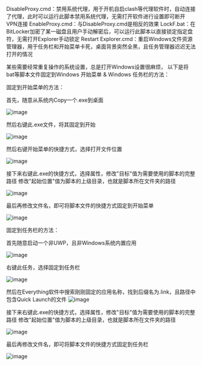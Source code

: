 DisableProxy.cmd：禁用系统代理，用于开机自启clash等代理软件时，自动连接了代理，此时可以运行此脚本禁用系统代理，无需打开软件进行设置即可断开VPN连接
EnableProxy.cmd：与DisableProxy.cmd是相反的效果
LockF.bat：在BitLocker加密了某一磁盘且用户手动解密后，可以运行此脚本以直接锁定指定盘符，无需打开Explorer手动锁定
Restart Explorer.cmd：重启Windows文件资源管理器，用于任务栏和开始菜单卡死，桌面背景突然全黑，且任务管理器迟迟无法打开的情况

某些需要经常重复操作的系统设置，总是打开Windows设置很麻烦，
以下是将bat等脚本文件固定到Windows 开始菜单 & Windows 任务栏的方法：

固定到开始菜单的方法：

首先，随意从系统内Copy一个.exe到桌面

![image](https://github.com/FrodoTTK/System-Scripts-Commands/assets/156465905/c05c0503-4baa-4339-99db-adbeb268458c)

然后右键此.exe文件，将其固定到开始

![image](https://github.com/FrodoTTK/System-Scripts-Commands/assets/156465905/056bd825-0923-4996-945a-47c0a5a33949)

然后右键开始菜单的快捷方式，选择打开文件位置

![image](https://github.com/FrodoTTK/System-Scripts-Commands/assets/156465905/ced083a0-8369-4f24-af57-792221cf05b8)

接下来右键此.exe的快捷方式，选择属性，修改"目标"值为需要使用的脚本的完整路径
                                     修改"起始位置"值为脚本的上级目录，也就是脚本所在文件夹的路径
                         
![image](https://github.com/FrodoTTK/System-Scripts-Commands/assets/156465905/6f34927f-5370-440c-98b3-793c5998acd5)

最后再修改文件名，即可将脚本文件的快捷方式固定到开始菜单

![image](https://github.com/FrodoTTK/System-Scripts-Commands/assets/156465905/c12f0932-cb46-46a5-ac65-84a02c30d57a)




固定到任务栏的方法：

首先随意启动一个非UWP，且非Windows系统内置应用

![image](https://github.com/FrodoTTK/System-Scripts-Commands/assets/156465905/443af9fa-33c4-4079-8e2e-254ab7cc3392)

右键此任务，选择固定到任务栏

![image](https://github.com/FrodoTTK/System-Scripts-Commands/assets/156465905/e7b671b8-c69e-49e6-bd7a-dffc78559b6a)

然后在Everything软件中搜索刚刚固定的应用名称，找到后缀名为.link，且路径中包含Quick Launch的文件
![image](https://github.com/FrodoTTK/System-Scripts-Commands/assets/156465905/61d4c6ca-6d75-4fdd-9fa6-76f8d1e10d5e)

接下来右键此.exe的快捷方式，选择属性，修改"目标"值为需要使用的脚本的完整路径
                                     修改"起始位置"值为脚本的上级目录，也就是脚本所在文件夹的路径
                         
![image](https://github.com/FrodoTTK/System-Scripts-Commands/assets/156465905/6f34927f-5370-440c-98b3-793c5998acd5)

最后再修改文件名，即可将脚本文件的快捷方式固定到任务栏

![image](https://github.com/FrodoTTK/System-Scripts-Commands/assets/156465905/c12f0932-cb46-46a5-ac65-84a02c30d57a)
